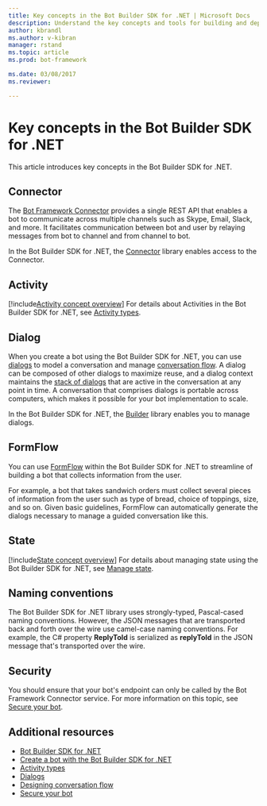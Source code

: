```yaml
---
title: Key concepts in the Bot Builder SDK for .NET | Microsoft Docs
description: Understand the key concepts and tools for building and deploying conversational bots available in the Bot Builder SDK for .NET.
author: kbrandl
ms.author: v-kibran
manager: rstand
ms.topic: article
ms.prod: bot-framework

ms.date: 03/08/2017
ms.reviewer:

---
```


# Key concepts in the Bot Builder SDK for .NET

This article introduces key concepts in the Bot Builder SDK for .NET.

## Connector

The [Bot Framework Connector](~/dotnet/bot-builder-dotnet-connector.md) provides a single REST API that enables a bot to communicate across multiple channels such as Skype, Email, Slack, and more. It facilitates communication between bot and user by relaying messages from bot to channel and from channel to bot. 

In the Bot Builder SDK for .NET, the [Connector][connectorLibrary] library enables access to the Connector. 

## Activity

[!include[Activity concept overview](~/includes/snippet-dotnet-concept-activity.md)]
For details about Activities in the Bot Builder SDK for .NET, 
see [Activity types](~/dotnet/bot-builder-dotnet-activities.md).

## Dialog

When you create a bot using the Bot Builder SDK for .NET, you can use [dialogs](~/dotnet/bot-builder-dotnet-dialogs.md) to model 
a conversation and manage [conversation flow](~/bot-design-conversation-flow.md#dialog-stack). 
A dialog can be composed of other dialogs to maximize reuse, and a dialog context maintains the [stack of dialogs](~/bot-design-conversation-flow.md) that are active in the conversation at any point in time. 
A conversation that comprises dialogs is portable across computers, which makes it possible for your bot implementation to scale. 

In the Bot Builder SDK for .NET, the [Builder][builderLibrary] library enables you to manage dialogs.

## FormFlow

You can use [FormFlow](~/dotnet/bot-builder-dotnet-formflow.md) within the Bot Builder SDK for .NET to streamline of building a bot that collects information from the user. 

For example, a bot that takes sandwich orders must collect several pieces of information from the user such as type of bread, choice of toppings, size, and so on. Given basic guidelines, FormFlow can automatically generate the dialogs necessary to manage a guided conversation like this.

## State

[!include[State concept overview](~/includes/snippet-dotnet-concept-state.md)]
For details about managing state using the Bot Builder SDK for .NET, 
see [Manage state](~/dotnet/bot-builder-dotnet-state.md).

## Naming conventions

The Bot Builder SDK for .NET library uses strongly-typed, Pascal-cased naming conventions. 
However, the JSON messages that are transported back and forth over the wire use camel-case naming conventions. 
For example, the C# property **ReplyToId** is serialized as **replyToId** in the JSON message that's 
transported over the wire.

## Security

You should ensure that your bot's endpoint can only be called by the Bot Framework Connector service. 
For more information on this topic, see [Secure your bot](~/dotnet/bot-builder-dotnet-security.md).

## Additional resources

- [Bot Builder SDK for .NET](~/dotnet/index.md)
- [Create a bot with the Bot Builder SDK for .NET](~/dotnet/bot-builder-dotnet-quickstart.md)
- [Activity types](~/dotnet/bot-builder-dotnet-activities.md)
- [Dialogs](~/dotnet/bot-builder-dotnet-dialogs.md)
- [Designing conversation flow](~/bot-design-conversation-flow.md)
- [Secure your bot](~/dotnet/bot-builder-dotnet-security.md)



[connectorLibrary]: https://docs.botframework.com/en-us/csharp/builder/sdkreference/db/dbb/namespace_microsoft_1_1_bot_1_1_connector.html

[builderLibrary]: https://docs.botframework.com/en-us/csharp/builder/sdkreference/d3/ddb/namespace_microsoft_1_1_bot_1_1_builder.html